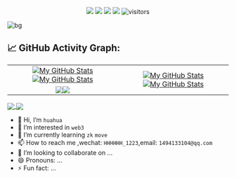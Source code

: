 <p align="center">
    <a href="https://github.com/huahuahua1223/huahuahua1223"><img src="https://img.shields.io/badge/status-updating-brightgreen.svg"></a>
    <a href="https://github.com/huahuahua1223/NFTMarket/graphs/contributors"><img src="https://img.shields.io/github/contributors/huahuahua1223/NFTMarket?color=blue"></a>
    <a href="https://github.com/huahuahua1223"><img src="https://img.shields.io/github/stars/huahuahua1223.svg?color=blue&logo=github"></a>
    <a href="https://github.com/huahuahua1223/huahuahua1223/network/members"><img src="https://img.shields.io/github/forks/huahuahua1223/huahuahua1223?color=blue&logo=github"></a>
    <img src="https://visitor-badge.laobi.icu/badge?page_id=huahuahua1223.huahuahua1223" alt="visitors"/>
</p>

<img src="https://avatars.githubusercontent.com/u/138219491?v=4&size=64" alt="bg"/>

## 📈 GitHub Activity Graph:

<table>
    <tr>
        <td align="center"><a href="https://github.com/huahuahua1223#gh-light-mode-only"><img src="https://github-readme-stats.vercel.app/api?username=huahuahua1223&hide=issues&show_icons=true&count_private=true&theme=ambient_gradient&locale=cn&include_all_commits=true#gh-light-mode-only" alt="My GitHub Stats"/></a><a href="https://github.com/huahuahua1223#gh-dark-mode-only"><img src="https://github-readme-stats.vercel.app/api?username=huahuahua1223&hide=issues&show_icons=true&count_private=true&theme=ambient_gradient&locale=cn&include_all_commits=true#gh-dark-mode-only" alt="My GitHub Stats"/></a></td>
        <td rowspan="2" align="center"><a href="https://github.com/huahuahua1223#gh-light-mode-only"><img src="https://github-readme-stats.vercel.app/api/top-langs/?username=huahuahua1223&hide=Shell,css,java&theme=ambient_gradient&locale=cn&langs_count=8#gh-light-mode-only" alt="My GitHub Stats"/></a><a href="https://github.com/huahuahua1223#gh-dark-mode-only"><img src="https://github-readme-stats.vercel.app/api/top-langs/?username=huahuahua1223&hide=Shell,css,java&theme=ambient_gradient&locale=cn&langs_count=8#gh-dark-mode-only" alt="My GitHub Stats"/></a></td>
    </tr>
    <tr>
        <td align="center"><a href="https://github.com/huahuahua1223#gh-light-mode-only"><img src="https://github-readme-streak-stats.herokuapp.com/?user=huahuahua1223&theme=ambient_gradient&locale=cn"/></a><a href="https://github.com/huahuahua1223#gh-dark-mode-only"><img src="https://github-readme-streak-stats.herokuapp.com/?user=huahuahua1223&theme=ambient_gradient"/></a></td>
    </tr>
    <tr>
<!--         <td colspan="2" align="center"><a href="https://github.com/huahuahua1223#gh-light-mode-only"><img src="https://raw.githubusercontent.com/huahuahua1223/huahuahua1223/output/github-contribution-grid-snake-default.svg#gh-light-mode-only" alt="My GitHub Stats"/></a><a href="https://github.com/huahuahua1223#gh-dark-mode-only"><img src="https://raw.githubusercontent.com/huahuahua1223/huahuahua1223/output/github-contribution-grid-snake-dark.svg#gh-dark-mode-only" alt="My GitHub Stats"/></a></td> -->
    </tr>
</table>

<a href="https://github.com/huahuahua1223/NFTMarket">
  <img align="center" src="https://github-readme-stats.vercel.app/api/pin/?username=huahuahua1223&repo=NFTMarket&show_owner=true&theme=ambient_gradient" />
</a>
<a href="https://github.com/huahuahua1223/fleaMarket">
  <img align="center" src="https://github-readme-stats.vercel.app/api/pin/?username=huahuahua1223&repo=fleaMarket&show_owner=true&theme=ambient_gradient" />
</a>

- 👋 Hi, I’m `huahua`
- 👀 I’m interested in `web3`
- 🌱 I’m currently learning `zk` `move`
- 📫 How to reach me ,wechat: `HHHHHH_1223`,email: `1494133104@qq.com`
- 💞️ I’m looking to collaborate on ...
- 😄 Pronouns: ...
- ⚡ Fun fact: ...
